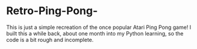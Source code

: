 # Retro-Ping-Pong-
This is just a simple recreation of the once popular Atari Ping Pong game!
I built this a while back, about one month into my Python learning, so the code is a bit rough and incomplete.

